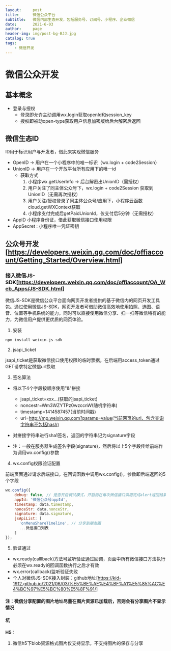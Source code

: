```yaml
---
layout:     post
title:      微信公众平台
subtitle:   微信内部生态开发，包括服务号、订阅号、小程序、企业微信
date:       2021-6-03
author:     page
header-img: img/post-bg-BJJ.jpg
catalog: true
tags:
    - 微信开发
---
```


# 微信公众开发

## 基本概念

- 登录与授权
  - 登录即允许主动调用wx.login获取openId和session_key
  - 授权即被动open-type获取用户信息加密版给后台解密后返回

## 微信生态ID

ID用于标识用户与开发者，借此来实现微信服务

- OpenID -> 用户在一个小程序中的唯一标识（wx.login + code2Session）
- UnionID -> 用户在一个开放平台所有应用下的唯一id
  - 获取方式
      1. 小程序wx.getUserInfo -> 后台解密出UnionID（需授权）
      2. 用户关注了同主体公众号下，wx.login + code2Session 获取到 UnionID（无需再次授权）
      3. 用户关注/授权登录了同主体公众号/应用下，小程序云函数cloud.getWXContext获取
      4. 小程序支付完成后getPaidUnionId，仅支付后5分钟（无需授权）
- AppID 小程序身份证，借此获取微信接口使用权限
- AppSecret : 小程序唯一凭证密钥



## 公众号开发[https://developers.weixin.qq.com/doc/offiaccount/Getting_Started/Overview.html]

### 接入微信JS-SDK[https://developers.weixin.qq.com/doc/offiaccount/OA_Web_Apps/JS-SDK.html]

微信JS-SDK是微信公众平台面向网页开发者提供的基于微信内的网页开发工具包。通过使用微信JS-SDK，网页开发者可借助微信高效地使用拍照、选图、语音、位置等手机系统的能力，同时可以直接使用微信分享、扫一扫等微信特有的能力，为微信用户提供更优质的网页体验。

1. 安装

```js
npm install weixin-js-sdk
```

2. jsapi_ticket

jsapi_ticket是获取微信接口使用权限的临时票据，在后端用access_token通过GET请求特定微信url换取

3. 签名算法

- 将以下4个字段按顺序使用"&"拼接
  - jsapi_ticket=xxx...(获取的jsapi_ticket)
  - noncestr=Wm3WZYTPz0wzccnW(随机字符串)
  - timestamp=1414587457(当前时间戳)
  - url=http://mp.weixin.qq.com?params=value(当前网页的url，包含查询字符串不包括hash)

- 对拼接字符串进行sha1签名，返回的字符串记为signature字段
- 注：一般在服务器生成签名字段(signature)，然后将以上5个字段传给前端作为调用wx.config()参数

4. wx.config权限验证配置

前端页面通过请求后端接口，在回调函数中调用wx.config()，参数即后端返回的5个字段

```js
wx.config({
    debug: false, // 是否开启调试模式，开启则在每次微信接口调用完成alert返回结果
    appId: '微信公众号appId',
    timestamp: data.timestamp,
    nonceStr: data.nonceStr,
    signature: data.signature,
    jsApiList: [
      'onMenuShareTimeline', // 分享到朋友圈
      ...微信接口列表
    ]
});
```

5. 验证通过

- wx.ready(calllback)方法可监听验证通过回调，页面中所有微信接口方法执行必须在wx.ready的回调函数执行之后才有效
- wx.error(callback)监听验证失败
- 个人对微信JS-SDK接入封装：github地址[https://kid-1912.github.io/2021/06/03/%E5%BE%AE%E4%BF%A1%E5%85%AC%E4%BC%97%E5%BC%80%E5%8F%91/]

#### 注：微信分享配置的图片地址尽量在图片资源已加载后，否则会有分享图片不显示情况



#### 坑

**H5**：

1. 微信h5下blob资源格式图片仅支持显示，不支持图片的保存与分享
